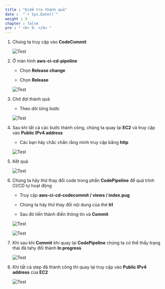 ```yaml
---
title : "Kiểm tra thành quả"
date :  "`r Sys.Date()`" 
weight : 9
chapter : false
pre : " <b> 9. </b> "
---
```


1. Chúng ta truy cập vào **CodeCommit**

    ![Test](/images/9-Test/1.png)

2. Ở màn hình **aws-ci-cd-pipeline**

    - Chọn **Release change** 

    - Chọn **Release**

    ![Test](/images/9-Test/2.png)

3. Chờ đợi thành quả

    - Theo dõi từng bước

    ![Test](/images/9-Test/3.png)

4. Sau khi tất cả các bước thành công, chúng ta quay lại **EC2** và truy cập vào **Public IPv4 address**

    - Các bạn hãy chắc chắn rằng mình truy cập bằng **http**

    ![Test](/images/9-Test/4.png)

5. Kết quả

    ![Test](/images/9-Test/5.png)

6. Chúng ta hãy thử thay đổi code trong phần **CodePipeline** để quá trình CI/CD tự hoạt động

    - Truy cập **aws-ci-cd-codecommit / views / index.pug**

    - Chúng ta hãy thử thay đổi nội dung của thẻ **h1**

    - Sau đó tiến thành điền thông tin và **Commit**

    ![Test](/images/9-Test/6.png)

    ![Test](/images/9-Test/7.png)

7. Khi sau khi **Commit** khi quay lại **CodePipeline** chúng ta có thể thấy trạng thái đã tahy đổi thành **In progress**

    ![Test](/images/9-Test/8.png)

8. Khi tất cả step đã thành công thì quay lại truy cập vào **Public IPv4 address** của **EC2**

    ![Test](/images/9-Test/9.png)



